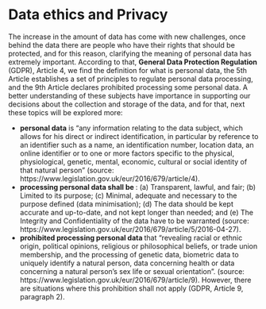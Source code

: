 # Data ethics and Privacy
 
The increase in the amount of data has come with new challenges, once behind the data there are people who have their rights that should be protected, and for this reason, clarifying the meaning of personal data has extremely important. According to that, **General Data Protection Regulation** (GDPR), Article 4, we find the definition for what is personal data, the 5th Article establishes a set of principles to regulate personal data processing, and the 9th Article declares prohibited processing some personal data. A better understanding of these subjects have importance in supporting our decisions about the collection and storage of the data, and for that, next these topics will be explored more:

<ul>
 <li> <b>personal data</b> is “any information relating to the data subject, which allows for his direct or indirect identification, in particular by reference to an identifier such as a name, an identification number, location data, an online identifier or to one or more factors specific to the physical, physiological, genetic, mental, economic, cultural or social identity of that natural person” (source: https://www.legislation.gov.uk/eur/2016/679/article/4). </li>
 
 <li> <b> processing personal data shall be </b>: (a) Transparent, lawful, and fair; (b) Limited to its purpose; (c) Minimal, adequate and necessary to the purpose defined (data minimisation); (d) The data should be kept accurate and up-to-date, and not kept longer than needed; and (e) The Integrity and Confidentiality of the data have to be warranted (source: https://www.legislation.gov.uk/eur/2016/679/article/5/2016-04-27). </li>

 <li> <b> prohibited processing personal data </b> that “revealing racial or ethnic origin, political opinions, religious or philosophical beliefs, or trade union membership, and the processing of genetic data, biometric data to uniquely identify a natural person, data concerning health or data concerning a natural person’s sex life or sexual orientation”. (source: https://www.legislation.gov.uk/eur/2016/679/article/9). However, there are situations where this prohibition shall not apply (GDPR, Article 9, paragraph 2). </li>

</ul>
